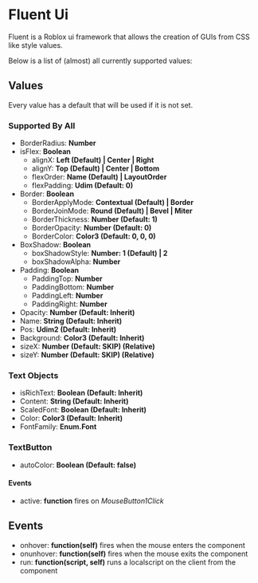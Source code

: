 # Fluent Ui

Fluent is a Roblox ui framework that allows the creation of GUIs from CSS like style values.

Below is a list of (almost) all currently supported values:

## Values

Every value has a default that will be used if it is not set.

### Supported By All
- BorderRadius: **Number**
- isFlex: **Boolean**
    - alignX: **Left (Default) | Center | Right**
    - alignY: **Top (Default) | Center | Bottom**
    - flexOrder: **Name (Default) | LayoutOrder**
    - flexPadding: **Udim (Default: 0)**
- Border: **Boolean**
    - BorderApplyMode: **Contextual (Default) | Border**
    - BorderJoinMode: **Round (Default) | Bevel | Miter**
    - BorderThickness: **Number (Default: 1)**
    - BorderOpacity: **Number (Default: 0)**
    - BorderColor: **Color3 (Default: 0, 0, 0)**
- BoxShadow: **Boolean**
    - boxShadowStyle: **Number: 1 (Default) | 2**
    - boxShadowAlpha: **Number**
- Padding: **Boolean**
    - PaddingTop: **Number**
    - PaddingBottom: **Number**
    - PaddingLeft: **Number**
    - PaddingRight: **Number**
- Opacity: **Number (Default: Inherit)**
- Name: **String (Default: Inherit)**
- Pos: **Udim2 (Default: Inherit)**
- Background: **Color3 (Default: Inherit)**
- sizeX: **Number (Default: SKIP) (Relative)**
- sizeY: **Number (Default: SKIP) (Relative)**

### Text Objects
- isRichText: **Boolean (Default: Inherit)**
- Content: **String (Default: Inherit)**
- ScaledFont: **Boolean (Default: Inherit)**
- Color: **Color3 (Default: Inherit)**
- FontFamily: **Enum.Font**

### TextButton
- autoColor: **Boolean (Default: false)**
#### Events
- active: **function** fires on *MouseButton1Click*

## Events

- onhover: **function(self)** fires when the mouse enters the component
- onunhover: **function(self)** fires when the mouse exits the component
- run: **function(script, self)** runs a localscript on the client from the component 